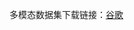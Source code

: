 多模态数据集下载链接：[谷歌](https://drive.google.com/drive/folders/1A2S4pqCHryGmiqnNSPLv7rEg63WvjCSk?usp=share_link)
